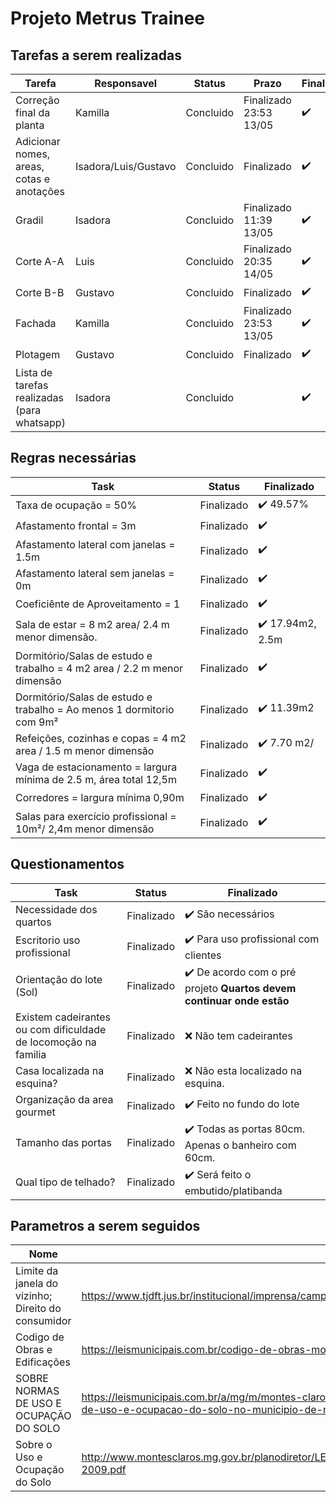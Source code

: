 # Projeto Metrus Trainee

## Tarefas a serem realizadas
| Tarefa           | Responsavel | Status | Prazo | Finalizado | 
|----------------|-----------------|-----------------|-----------|-----------|
| Correção final da planta	| Kamilla | Concluido | Finalizado 23:53 13/05 | :heavy_check_mark:
| Adicionar nomes, areas, cotas e anotações	| Isadora/Luis/Gustavo | Concluido | Finalizado  | :heavy_check_mark:
| Gradil	| Isadora | Concluido  | Finalizado 11:39 13/05 | :heavy_check_mark:
| Corte A-A	| Luis | Concluido | Finalizado 20:35 14/05 | :heavy_check_mark:
| Corte B-B	| Gustavo | Concluido | Finalizado | :heavy_check_mark:
| Fachada	| Kamilla | Concluido | Finalizado 23:53 13/05 | :heavy_check_mark:
| Plotagem	| Gustavo | Concluido | Finalizado | :heavy_check_mark:
| Lista de tarefas realizadas (para whatsapp)	| Isadora | Concluido | | :heavy_check_mark:

## Regras necessárias
| Task           | Status | Finalizado | 
|----------------|-----------------|-----------|
| Taxa de ocupação = 50% | Finalizado | :heavy_check_mark: 49.57%
| Afastamento frontal = 3m   | Finalizado | :heavy_check_mark:
| Afastamento lateral com janelas = 1.5m | Finalizado | :heavy_check_mark:
| Afastamento lateral sem janelas = 0m | Finalizado | :heavy_check_mark:
| Coeficiênte de Aproveitamento = 1   | Finalizado | :heavy_check_mark:
| Sala de estar =  8 m2 area/ 2.4 m menor dimensão. | Finalizado | :heavy_check_mark: 17.94m2, 2.5m
| Dormitório/Salas de estudo e trabalho = 4 m2 area / 2.2 m menor dimensão  | Finalizado | :heavy_check_mark:
| Dormitório/Salas de estudo e trabalho = Ao menos 1 dormitorio com 9m²  | Finalizado | :heavy_check_mark: 11.39m2
| Refeições, cozinhas e copas = 4 m2 area / 1.5 m menor dimensão  | Finalizado | :heavy_check_mark: 7.70 m2/
| Vaga de estacionamento = largura mínima de 2.5 m, área total 12,5m | Finalizado | :heavy_check_mark:
| Corredores = largura mínima 0,90m | Finalizado | :heavy_check_mark:
| Salas para exercício profissional = 10m²/ 2,4m menor dimensão | Finalizado | :heavy_check_mark:


## Questionamentos
| Task           | Status | Finalizado | 
|----------------|-----------------|-----------|
| Necessidade dos quartos | Finalizado | :heavy_check_mark: São necessários
| Escritorio uso profissional   | Finalizado | :heavy_check_mark: Para uso profissional com clientes
| Orientação do lote (Sol)   | Finalizado | :heavy_check_mark: De acordo com o pré projeto **Quartos devem continuar onde estão**
| Existem cadeirantes ou com dificuldade de locomoção na familia   | Finalizado | :x: Não tem cadeirantes
| Casa localizada na esquina?  | Finalizado | :x: Não esta localizado na esquina.
| Organização da area gourmet  | Finalizado | :heavy_check_mark: Feito no fundo do lote
| Tamanho das portas  | Finalizado | :heavy_check_mark: Todas as portas 80cm. Apenas o banheiro com 60cm.
| Qual tipo de telhado?  | Finalizado | :heavy_check_mark: Será feito o embutido/platibanda


## Parametros a serem seguidos

| Nome           | URL | 
|----------------|-----------|
|Limite da janela do vizinho; Direito do consumidor | https://www.tjdft.jus.br/institucional/imprensa/campanhas-e-produtos/direito-facil/edicao-semanal/limite-da-janela-do-vizinho 
| Codigo de Obras e Edificações | https://leismunicipais.com.br/codigo-de-obras-montes-claros-mg
| SOBRE NORMAS DE USO E OCUPAÇÃO DO SOLO | https://leismunicipais.com.br/a/mg/m/montes-claros/lei-ordinaria/2002/304/3031/lei-ordinaria-n-3031-2002-dispoe-sobre-normas-de-uso-e-ocupacao-do-solo-no-municipio-de-montes-claros-e-da-outras-providencias
| Sobre o Uso e Ocupação do Solo | http://www.montesclaros.mg.gov.br/planodiretor/LEIS/Lei%20Uso%20e%20Ocupa%C3%A7%C3%A3o%20do%20Solol%20no.%204198-2009.pdf